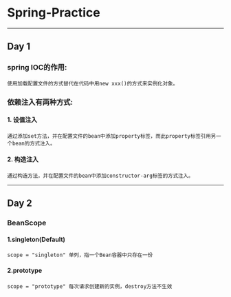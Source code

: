 # Spring-Practice

---
## Day 1
### spring IOC的作用:
    使用加载配置文件的方式替代在代码中用new xxx()的方式来实例化对象。

### 依赖注入有两种方式:

#### 1. 设值注入
    通过添加set方法，并在配置文件的bean中添加property标签，而此property标签引用另一个bean的方式注入。
#### 2. 构造注入
    通过构造方法，并在配置文件的bean中添加constructor-arg标签的方式注入。
---
## Day 2
### BeanScope
#### 1.singleton(Default)
    scope = "singleton" 单列，指一个Bean容器中只存在一份
#### 2.prototype
    scope = "prototype" 每次请求创建新的实例，destroy方法不生效


